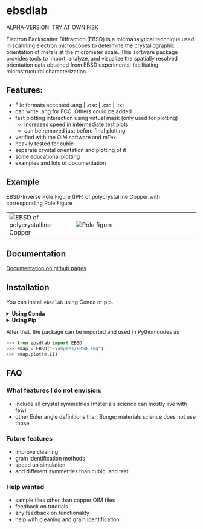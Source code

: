 # ebsdlab

ALPHA-VERSION: TRY AT OWN RISK

Electron Backscatter Diffraction (EBSD) is a microanalytical technique used in scanning electron microscopes to determine the crystallographic orientation of metals at the micrometer scale. This software package provides tools to import, analyze, and visualize the spatially resolved orientation data obtained from EBSD experiments, facilitating microstructural characterization.

## Features:
  - File formats accepted .ang | .osc | .crc | .txt
  - can write .ang for FCC. Others could be added
  - fast plotting interaction using virtual mask (only used for plotting)
    - increases speed in intermediate test plots
    - can be removed just before final plotting
  - verified with the OIM software and mTex
  - heavily tested for cubic
  - separate crystal orientation and plotting of it
  - some educational plotting
  - examples and lots of documentation

## Example
EBSD-Inverse Pole Figure (IPF) of polycrystalline Copper with corresponding Pole Figure
<table>
  <tr>
    <td><img src="docs/source/_static/ebsd_py_ND.png" alt="EBSD of polycrystalline Copper"></td>
    <td width="65%"><img src="docs/source/_static/ebsd_py_PF100.png" alt="Pole figure"></td>
  </tr>
</table>

## Documentation
[Documentation on github pages](https://micromechanics.github.io/ebsdlab/)

## Installation
You can install `ebsdlab` using Conda or pip.

<details>
<summary><strong>Using Conda</strong></summary>

  **Clone the repository:**

  ```console
  $ git clone https://github.com/micromechanics/ebsdlab.git ./ebsdlab
  $ cd ebsdlab
  ```

  **Create and activate the Conda environment:**

  The `environment.yml` file defines the necessary dependencies.
  ```console
  $ conda env create -f environment.yml
  ```
  After creation, activate the environment:
  ```console
  $ conda activate ebsdlab_env
  ```

  **Install the `ebsdlab` package:**
  With the Conda environment activated, install the package using pip:
  ```console
  $ python -m pip install .
  ```
</details>

<details>
<summary><strong>Using Pip</strong></summary>

  **Set up a Python environment:**
  Using a virtual environment prevents conflicts with other projects.
  ```console
  $ python -m venv venv_python_ebsd  # Create a virtual environment
  $ For Linux/macOS: source venv_python_ebsd/bin/activate
  $ For Windows: venv_python_ebsd\Scripts\activate
  ```

  **Install the `ebsdlab` package:**
  This command will install the package and dependencies:
  ```console
  $ pip install git+https://github.com/micromechanics/ebsdlab
  ```
</details>

After that, the package can be imported and used in Python codes as

```python
>>> from ebsdlab import EBSD
>>> emap = EBSD("Examples/EBSD.ang")
>>> emap.plot(e.CI)
```

## FAQ
### What features I do not envision:
  - include all crystal symmetries (materials science can mostly live with few)
  - other Euler angle definitions than Bunge; materials science does not use those

### Future features
  - improve cleaning
  - grain identification methods
  - speed up simulation
  - add different symmetries than cubic, and test

### Help wanted
 - sample files other than copper OIM files
 - feedback on tutorials
 - any feedback on functionality
 - help with cleaning and grain identification
